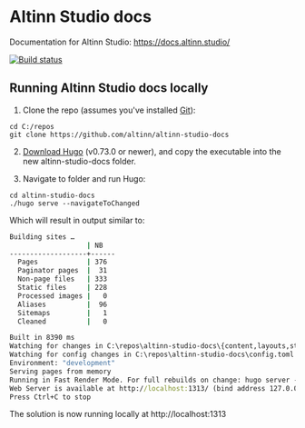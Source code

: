 # Altinn Studio docs

Documentation for Altinn Studio: https://docs.altinn.studio/

[![Build status](https://dev.azure.com/brreg/altinn-studio-docs/_apis/build/status/altinn-studio-docs-CI)](https://dev.azure.com/brreg/altinn-studio-docs/_build/latest?definitionId=16)

## Running Altinn Studio docs locally 

1. Clone the repo (assumes you've installed [Git](https://git-scm.com/downloads)):

```shell
cd C:/repos
git clone https://github.com/altinn/altinn-studio-docs
```
2. [Download Hugo](https://github.com/gohugoio/hugo/releases) (v0.73.0 or newer), and copy the executable into the new altinn-studio-docs folder.
   
3. Navigate to folder and run Hugo:

```shell
cd altinn-studio-docs
./hugo serve --navigateToChanged
```

Which will result in output similar to:

```cmd
Building sites …
                   | NB   
-------------------+------
  Pages            | 376  
  Paginator pages  |  31  
  Non-page files   | 333  
  Static files     | 228  
  Processed images |   0  
  Aliases          |  96  
  Sitemaps         |   1  
  Cleaned          |   0  

Built in 8390 ms
Watching for changes in C:\repos\altinn-studio-docs\{content,layouts,static,themes}
Watching for config changes in C:\repos\altinn-studio-docs\config.toml
Environment: "development"
Serving pages from memory
Running in Fast Render Mode. For full rebuilds on change: hugo server --disableFastRender
Web Server is available at http://localhost:1313/ (bind address 127.0.0.1)
Press Ctrl+C to stop
```

The solution is now running locally at http://localhost:1313
